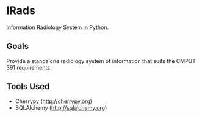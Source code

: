 IRads
=====
Information  Radiology System in Python.

## Goals

Provide a standalone radiology system of information that suits the CMPUT 391 requirements.

## Tools Used
* Cherrypy (http://cherrypy.org)
* SQLAlchemy (http://sqlalchemy.org)
